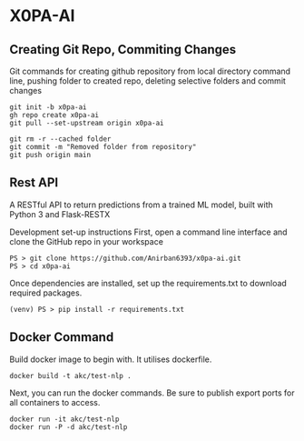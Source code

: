 # X0PA-AI

## Creating Git Repo, Commiting Changes

Git commands for creating github repository from local directory command line, pushing folder to created repo, deleting selective folders and commit changes

```
git init -b x0pa-ai
gh repo create x0pa-ai
git pull --set-upstream origin x0pa-ai

git rm -r --cached folder
git commit -m "Removed folder from repository"
git push origin main
```

## Rest API
A RESTful API to return predictions from a trained ML model, built with Python 3 and Flask-RESTX

Development set-up instructions
First, open a command line interface and clone the GitHub repo in your workspace

```
PS > git clone https://github.com/Anirban6393/x0pa-ai.git
PS > cd x0pa-ai
```

Once dependencies are installed, set up the requirements.txt to download required packages.
```
(venv) PS > pip install -r requirements.txt
```
## Docker Command

Build docker image to begin with. It utilises dockerfile.
```
docker build -t akc/test-nlp .
```
Next, you can run the docker commands. Be sure to publish export ports for all containers to access.
``` 
docker run -it akc/test-nlp
docker run -P -d akc/test-nlp
```
